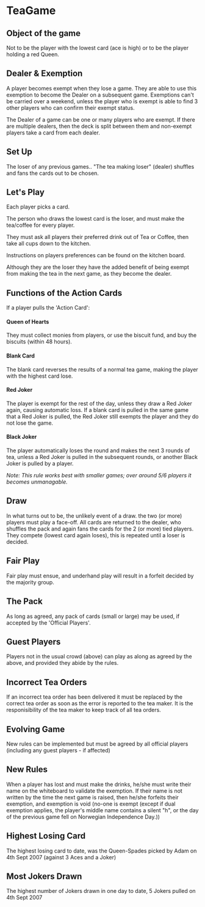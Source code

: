 # TeaGame

## Object of the game
Not to be the player with the lowest card (ace is high) or to be the player holding a red Queen.

## Dealer & Exemption
A player becomes exempt when they lose a game. They are able to use this exemption to become the Dealer on a subsequent game. Exemptions can't be carried over a weekend, unless the player who is exempt is able to find 3 other players who can confirm their exempt status.

The Dealer of a game can be one or many players who are exempt. If there are multiple dealers, then the deck is split between them and non-exempt players take a card from each dealer.

## Set Up
The loser of any previous games.. "The tea making loser" (dealer) shuffles and fans the cards out to be chosen.

## Let's Play
Each player picks a card.

The person who draws the lowest card is the loser, and must make the tea/coffee for every player.

They must ask all players their preferred drink out of Tea or Coffee, then take all cups down to the kitchen.

Instructions on players preferences can be found on the kitchen board.

Although they are the loser they have the added benefit of being exempt from making the tea in the next game, as they become the dealer.

## Functions of the Action Cards
If a player pulls the 'Action Card':

#### Queen of Hearts
They must collect monies from players, or use the biscuit fund, and buy the biscuits (within 48 hours).

#### Blank Card
The blank card reverses the results of a normal tea game, making the player with the highest card lose.

#### Red Joker
The player is exempt for the rest of the day, unless they draw a Red Joker again, causing automatic loss. If a blank card is pulled in the same game that a Red Joker is pulled, the Red Joker still exempts the player and they do not lose the game.

#### Black Joker
The player automatically loses the round and makes the next 3 rounds of tea, unless a Red Joker is pulled in the subsequent rounds, or another Black Joker is pulled by a player.

_*Note:* This rule works best with smaller games; over around 5/6 players it becomes unmanagable._

## Draw
In what turns out to be, the unlikely event of a draw. the two (or more) players must play a face-off. All cards are returned to the dealer, who shuffles the pack and again fans the cards for the 2 (or more) tied players. They compete (lowest card again loses), this is repeated until a loser is decided.

## Fair Play
Fair play must ensue, and underhand play will result in a forfeit decided by the majority group.

## The Pack
As long as agreed, any pack of cards (small or large) may be used, if accepted by the 'Official Players'.

## Guest Players
Players not in the usual crowd (above) can play as along as agreed by the above, and provided they abide by the rules.

## Incorrect Tea Orders
If an incorrect tea order has been delivered it must be replaced by the correct tea order as soon as the error is reported to the tea maker. It is the responisibility of the tea maker to keep track of all tea orders.

## Evolving Game
New rules can be implemented but must be agreed by all official players (including any guest players - if affected)

## New Rules
When a player has lost and must make the drinks, he/she must write their name on the whiteboard to validate the exemption. If their name is not written by the time the next game is raised, then he/she forfeits their exemption, and exemption is void (no-one is exempt (except if dual exemption applies, the player's middle name contains a silent "h", or the day of the previous game fell on Norwegian Independence Day.))

## Highest Losing Card
The highest losing card to date, was the Queen-Spades picked by Adam on 4th Sept 2007 (against 3 Aces and a Joker)

## Most Jokers Drawn
The highest number of Jokers drawn in one day to date, 5 Jokers pulled on 4th Sept 2007
